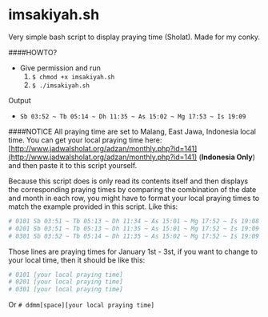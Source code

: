 imsakiyah.sh
============

Very simple bash script to display praying time (Sholat). Made for my conky.

####HOWTO?
   *  Give permission and run
      1. `$ chmod +x imsakiyah.sh`
      2. `$ ./imsakiyah.sh`

Output
   * `Sb 03:52 ~ Tb 05:14 ~ Dh 11:35 ~ As 15:02 ~ Mg 17:53 ~ Is 19:09`

####NOTICE
   All praying time are set to Malang, East Jawa, Indonesia local time.
   You can get your local praying time here: [http://www.jadwalsholat.org/adzan/monthly.php?id=141](http://www.jadwalsholat.org/adzan/monthly.php?id=141) (**Indonesia Only**) and then paste it to this script yourself.

Because this script does is only read its contents itself and then displays the corresponding praying times by comparing the combination of the date and month in each row, you might have to format your local praying times to match the example provided in this script. Like this:

```bash
# 0101 Sb 03:51 ~ Tb 05:13 ~ Dh 11:34 ~ As 15:01 ~ Mg 17:52 ~ Is 19:08
# 0201 Sb 03:51 ~ Tb 05:13 ~ Dh 11:35 ~ As 15:01 ~ Mg 17:52 ~ Is 19:09
# 0301 Sb 03:52 ~ Tb 05:14 ~ Dh 11:35 ~ As 15:02 ~ Mg 17:52 ~ Is 19:09
```

Those lines are praying times for January 1st - 3st, if you want to change to your local time, then it should be like this:

```bash
# 0101 [your local praying time]
# 0201 [your local praying time]
# 0301 [your local praying time]
```

Or `# ddmm[space][your local praying time]`
